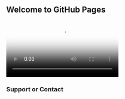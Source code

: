 ## Welcome to GitHub Pages




<html>
	<head>
		<meta charset="UTF-8">
		<title></title>
	</head>
	<body>
	    <video
                id="my-player"
                class="video-js"
                controls
                preload="auto"
                poster="//vjs.zencdn.net/v/oceans.png"
                data-setup='{}'>
              <source src="//vjs.zencdn.net/v/oceans.mp4" type="video/mp4"></source>
              <source src="//vjs.zencdn.net/v/oceans.webm" type="video/webm"></source>
              <source src="//vjs.zencdn.net/v/oceans.ogv" type="video/ogg"></source>
              <p class="vjs-no-js">
                To view this video please enable JavaScript, and consider upgrading to a
                web browser that
                <a href="https://videojs.com/html5-video-support/" target="_blank">
                  supports HTML5 video
                </a>
              </p>
           </video>
      </body>
	
	
</html>









### Support or Contact


